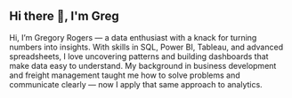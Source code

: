 ## Hi there 👋, I'm Greg


Hi, I’m Gregory Rogers — a data enthusiast with a knack for turning numbers into insights. With skills in SQL, Power BI, Tableau, and advanced spreadsheets, I love uncovering patterns and building dashboards that make data easy to understand. My background in business development and freight management taught me how to solve problems and communicate clearly — now I apply that same approach to analytics.
<!--
**gwrogers08/gwrogers08** is a ✨ _special_ ✨ repository because its `README.md` (this file) appears on your GitHub profile.

Here are some ideas to get you started:

- 🔭 I’m currently working on ...
- 🌱 I’m currently learning ...
- 👯 I’m looking to collaborate on ...
- 🤔 I’m looking for help with ...
- 💬 Ask me about ...
- 📫 How to reach me: ...
- 😄 Pronouns: ...
- ⚡ Fun fact: ...
-->
